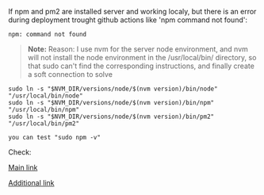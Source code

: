 If npm and pm2 are installed server and working localy, but there is an error during deployment trought github actions like 'npm command not found':

`npm: command not found`

> **Note:** Reason: I use nvm for the server node environment, and nvm will not install the node environment in the /usr/local/bin/ directory, so that sudo can't find the corresponding instructions, and finally create a soft connection to solve

```
sudo ln -s "$NVM_DIR/versions/node/$(nvm version)/bin/node" "/usr/local/bin/node"
sudo ln -s "$NVM_DIR/versions/node/$(nvm version)/bin/npm" "/usr/local/bin/npm"
sudo ln -s "$NVM_DIR/versions/node/$(nvm version)/bin/pm2" "/usr/local/bin/pm2"

you can test "sudo npm -v"
```

Check:

[Main link](https://github.com/appleboy/ssh-action/issues/44)

[Additional link](https://github.com/appleboy/ssh-action/issues/21)
